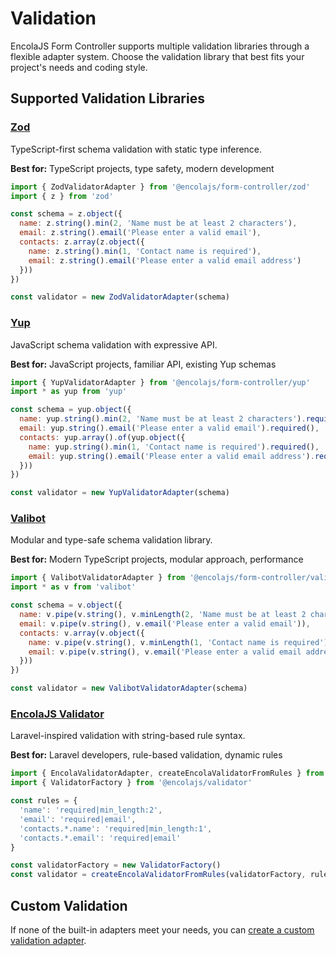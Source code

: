 # Validation

EncolaJS Form Controller supports multiple validation libraries through a flexible adapter system. Choose the validation library that best fits your project's needs and coding style.

## Supported Validation Libraries

### [Zod](/validation/zod.md)

TypeScript-first schema validation with static type inference.

**Best for:** TypeScript projects, type safety, modern development

```javascript
import { ZodValidatorAdapter } from '@encolajs/form-controller/zod'
import { z } from 'zod'

const schema = z.object({
  name: z.string().min(2, 'Name must be at least 2 characters'),
  email: z.string().email('Please enter a valid email'),
  contacts: z.array(z.object({
    name: z.string().min(1, 'Contact name is required'),
    email: z.string().email('Please enter a valid email address')
  }))
})

const validator = new ZodValidatorAdapter(schema)
```

### [Yup](/validation/yup.md)

JavaScript schema validation with expressive API.

**Best for:** JavaScript projects, familiar API, existing Yup schemas

```javascript
import { YupValidatorAdapter } from '@encolajs/form-controller/yup'
import * as yup from 'yup'

const schema = yup.object({
  name: yup.string().min(2, 'Name must be at least 2 characters').required(),
  email: yup.string().email('Please enter a valid email').required(),
  contacts: yup.array().of(yup.object({
    name: yup.string().min(1, 'Contact name is required').required(),
    email: yup.string().email('Please enter a valid email address').required()
  }))
})

const validator = new YupValidatorAdapter(schema)
```

### [Valibot](/validation/valibot.md)

Modular and type-safe schema validation library.

**Best for:** Modern TypeScript projects, modular approach, performance

```javascript
import { ValibotValidatorAdapter } from '@encolajs/form-controller/valibot'
import * as v from 'valibot'

const schema = v.object({
  name: v.pipe(v.string(), v.minLength(2, 'Name must be at least 2 characters')),
  email: v.pipe(v.string(), v.email('Please enter a valid email')),
  contacts: v.array(v.object({
    name: v.pipe(v.string(), v.minLength(1, 'Contact name is required')),
    email: v.pipe(v.string(), v.email('Please enter a valid email address'))
  }))
})

const validator = new ValibotValidatorAdapter(schema)
```

### [EncolaJS Validator](/validation/encola-validator.md)

Laravel-inspired validation with string-based rule syntax.

**Best for:** Laravel developers, rule-based validation, dynamic rules

```javascript
import { EncolaValidatorAdapter, createEncolaValidatorFromRules } from '@encolajs/form-controller/encola'
import { ValidatorFactory } from '@encolajs/validator'

const rules = {
  'name': 'required|min_length:2',
  'email': 'required|email',
  'contacts.*.name': 'required|min_length:1',
  'contacts.*.email': 'required|email'
}

const validatorFactory = new ValidatorFactory()
const validator = createEncolaValidatorFromRules(validatorFactory, rules)
```

## Custom Validation

If none of the built-in adapters meet your needs, you can [create a custom validation adapter](/validation/custom-validator.md).